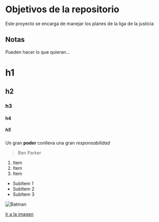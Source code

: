 # Objetivos de la repositorio

Este proyecto se encarga de manejar los planes de la liga de la justicia


## Notas
Pueden hacer lo que quieran...

# h1
## h2
### h3
#### h4
##### h5

Un gran **poder** conlleva una gran *responsabilidad*
> Ben Parker

1. Item
2. Item
3. Item
  * SubItem 1
  * SubItem 2
  * SubItem 3
  
  ![Batman](https://infortelecom.es/blog/wp-content/uploads/2016/05/infortelecom_10-habilidades-que-todo-programador-web-deber%C3%ADa-tener.jpg)
  
  [Ir a la imagen](https://infortelecom.es/blog/wp-content/uploads/2016/05/infortelecom_10-habilidades-que-todo-programador-web-deber%C3%ADa-tener.jpg)
